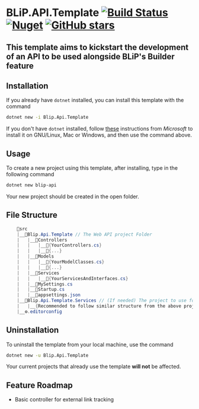 # BLiP.API.Template [![Build Status](https://travis-ci.org/lfmundim/Blip.Api.Template.svg?branch=master)](https://travis-ci.org/lfmundim/Blip.Api.Template) [![Nuget](https://img.shields.io/nuget/v/Blip.Api.Template.svg)](https://www.nuget.org/packages/blip.api.template) [![GitHub stars](https://img.shields.io/github/stars/lfmundim/Blip.Api.Template.svg)](https://github.com/lfmundim/Blip.Api.Template/stargazers)


## This template aims to kickstart the development of an API to be used alongside BLiP's Builder feature

## Installation
If you already have `dotnet` installed, you can install this template with the command
```sh
dotnet new -i Blip.Api.Template
```

If you don't have `dotnet` installed, follow [these](https://www.microsoft.com/net/learn/get-started-with-dotnet-tutorial) instructions from _Microsoft_ to install it on GNU/Linux, Mac or Windows, and then use the command above.

## Usage
To create a new project using this template, after installing, type in the following command
```sh
dotnet new blip-api
```
Your new project should be created in the open folder.

## File Structure
```cs
    📁src
    |__📁Blip.Api.Template // The Web API project Folder
    |   |__📁Controllers
    |   |   |__📃{YourControllers.cs}
    |   |   |__📃{...}
    |   |__📁Models
    |   |   |__📃{YourModelClasses.cs}
    |   |   |__📃{...}
    |   |__📁Services
    |   |   |__📃{YourServicesAndInterfaces.cs}
    |   |__📃MySettings.cs
    |   |__📃Startup.cs
    |   |__📃appsettings.json
    |__📁Blip.Api.Template.Services // (If needed) The project to use for 3rd party APIs to be consumed
    |   |__{Recommended to follow similar structure from the above project}
    |__⚙️.editorconfig
```

## Uninstallation
To uninstall the template from your local machine, use the command
```sh
dotnet new -u Blip.Api.Template
```
Your current projects that already use the template **will not** be affected.

## Feature Roadmap
* Basic controller for external link tracking

